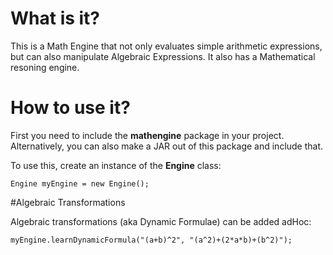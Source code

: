 What is it?
===================

This is a Math Engine that not only evaluates simple arithmetic expressions, but can also manipulate Algebraic Expressions. It also has a Mathematical resoning engine. 

How to use it?
===================

First you need to include the **mathengine** package in your project. Alternatively, you can also make a JAR out of this package and include that.

To use this, create an instance of the **Engine** class:

    Engine myEngine = new Engine();

#Algebraic Transformations

Algebraic transformations (aka Dynamic Formulae) can be added adHoc:

    myEngine.learnDynamicFormula("(a+b)^2", "(a^2)+(2*a*b)+(b^2)");

  

